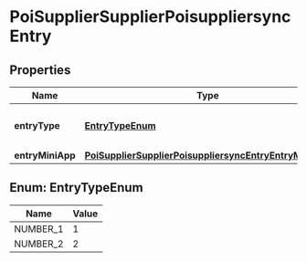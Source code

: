 # PoiSupplierSupplierPoisuppliersyncEntry

## Properties
Name | Type | Description | Notes
------------ | ------------- | ------------- | -------------
**entryType** | [**EntryTypeEnum**](#EntryTypeEnum) | 入口类型(1:H5，2:抖音小程序) |  [optional]
**entryMiniApp** | [**PoiSupplierSupplierPoisuppliersyncEntryEntryMiniApp**](PoiSupplierSupplierPoisuppliersyncEntryEntryMiniApp.md) |  |  [optional]

<a name="EntryTypeEnum"></a>
## Enum: EntryTypeEnum
Name | Value
---- | -----
NUMBER_1 | 1
NUMBER_2 | 2
